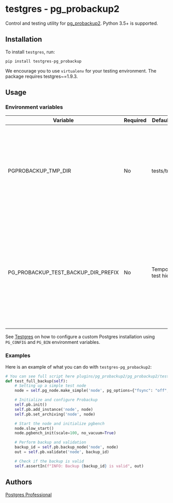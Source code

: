 # testgres - pg_probackup2

Control and testing utility for [pg_probackup2](https://github.com/postgrespro/pg_probackup). Python 3.5+ is supported.


## Installation

To install `testgres`, run:

```
pip install testgres-pg_probackup
```

We encourage you to use `virtualenv` for your testing environment.
The package requires testgres~=1.9.3.

## Usage

### Environment variables

| Variable | Required | Default value | Description |
| - | - | - | - |
| PGPROBACKUP_TMP_DIR | No | tests/tmp_dirs | The root of the temporary directory hierarchy where tests store data and logs. Relative paths start from the current working directory. |
| PG_PROBACKUP_TEST_BACKUP_DIR_PREFIX | No | Temporary test hierarchy | Prefix of the test backup directories. Must be an absolute path. Use this variable to store test backups in a location other than the temporary test hierarchy. |

See [Testgres](https://github.com/postgrespro/testgres/tree/master#environment) on how to configure a custom Postgres installation using `PG_CONFIG` and `PG_BIN` environment variables.

### Examples

Here is an example of what you can do with `testgres-pg_probackup2`:

```python
# You can see full script here plugins/pg_probackup2/pg_probackup2/tests/basic_test.py
def test_full_backup(self):
    # Setting up a simple test node
    node = self.pg_node.make_simple('node', pg_options={"fsync": "off", "synchronous_commit": "off"})

    # Initialize and configure Probackup
    self.pb.init()
    self.pb.add_instance('node', node)
    self.pb.set_archiving('node', node)

    # Start the node and initialize pgbench
    node.slow_start()
    node.pgbench_init(scale=100, no_vacuum=True)

    # Perform backup and validation
    backup_id = self.pb.backup_node('node', node)
    out = self.pb.validate('node', backup_id)

    # Check if the backup is valid
    self.assertIn(f"INFO: Backup {backup_id} is valid", out)
```

## Authors

[Postgres Professional](https://postgrespro.ru/about)
